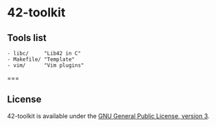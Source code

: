 42-toolkit
==========

## Tools list

	- libc/		"Lib42 in C"
    - Makefile/	"Template"
    - vim/		"Vim plugins"
===

## License

42-toolkit is available under the [GNU General Public License, version 3](LICENSE).
